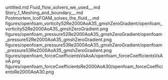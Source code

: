 untitled.md
Fluid_flow_solvers_we_used__.md
Story_1_Meshing_and_boundary__.md
Postmortem_IcoFOAM_solves_the_fluid__.md
figures/openfoam_vorticity52Re2000AoA35_gmshZeroGradient/openfoam_vorticity52Re2000AoA35_gmshZeroGradient.png
figures/openfoam_pressure52Re2000AoA35_gmshZeroGradient/openfoam_pressure52Re2000AoA35_gmshZeroGradient.png
figures/openfoam_pressure53Re2000AoA35_gmshZeroGradient/openfoam_pressure53Re2000AoA35_gmshZeroGradient.png
figures/openfoam_forceCoefficientsVsAoA/openfoam_forceCoefficientsVsAoA.png
figures/openfoam_forceCoefficientsRe2000AoA30/openfoam_forceCoefficientsRe2000AoA30.png
